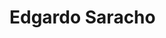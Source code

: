 # Edgardo Saracho

<!DOCTYPE html>
<html lang="en">
<head>
    <meta charset="UTF-8">
    <title>Divs Flotantes</title>
    <style>
    
        /* Estilos del div izquierdo */
        .left-div {
            flex: 1;
            padding-right: 20px;
        }

        /* Estilo para el botón dentro del div izquierdo */
        .left-div button {
            width: 126px;
            height: 42px;
            background: #59C999;
            border-radius: 26px;
            opacity: 1;
            border: none;
            color: white;
            font-size: 16px;
            cursor: pointer;
        }

        /* Estilos del div derecho */
        .right-div {
        
            display: flex;
            justify-content: center;
            align-items: center;
        }

        /* Estilo para la imagen dentro del div derecho */
        .right-div img {
            max-width: 100%;
            max-height: 100%;
        }
    </style>
</head>
<body>
    <!-- Div izquierdo con texto y botón -->
    <div class="left-div">
        <p>Texto del div izquierdo aquí.</p>
        <button onclick="window.location.href='tu_pagina_web.html'">Portfolio</button>
    </div>

    <div class="right-div">
        <img src="images/perfil.png" alt="perfil" />
    </div>
</body>
</html>

